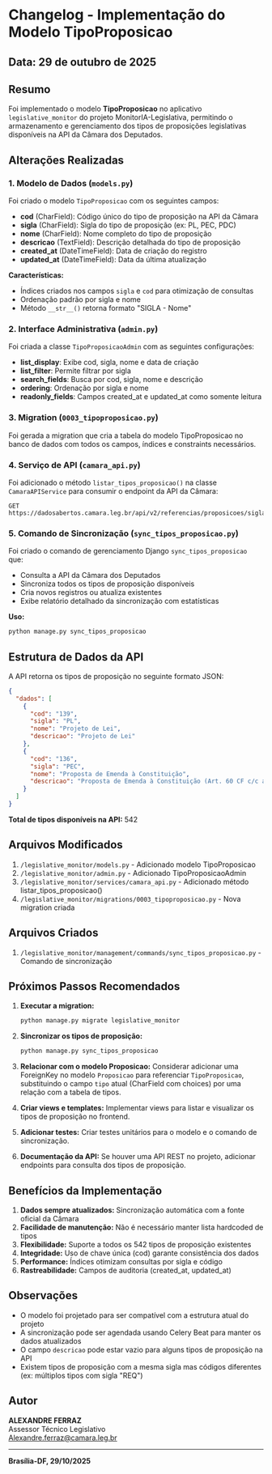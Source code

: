 # Changelog - Implementação do Modelo TipoProposicao

## Data: 29 de outubro de 2025

## Resumo

Foi implementado o modelo **TipoProposicao** no aplicativo `legislative_monitor` do projeto MonitorIA-Legislativa, permitindo o armazenamento e gerenciamento dos tipos de proposições legislativas disponíveis na API da Câmara dos Deputados.

## Alterações Realizadas

### 1. Modelo de Dados (`models.py`)

Foi criado o modelo `TipoProposicao` com os seguintes campos:

- **cod** (CharField): Código único do tipo de proposição na API da Câmara
- **sigla** (CharField): Sigla do tipo de proposição (ex: PL, PEC, PDC)
- **nome** (CharField): Nome completo do tipo de proposição
- **descricao** (TextField): Descrição detalhada do tipo de proposição
- **created_at** (DateTimeField): Data de criação do registro
- **updated_at** (DateTimeField): Data da última atualização

**Características:**
- Índices criados nos campos `sigla` e `cod` para otimização de consultas
- Ordenação padrão por sigla e nome
- Método `__str__()` retorna formato "SIGLA - Nome"

### 2. Interface Administrativa (`admin.py`)

Foi criada a classe `TipoProposicaoAdmin` com as seguintes configurações:

- **list_display**: Exibe cod, sigla, nome e data de criação
- **list_filter**: Permite filtrar por sigla
- **search_fields**: Busca por cod, sigla, nome e descrição
- **ordering**: Ordenação por sigla e nome
- **readonly_fields**: Campos created_at e updated_at como somente leitura

### 3. Migration (`0003_tipoproposicao.py`)

Foi gerada a migration que cria a tabela do modelo TipoProposicao no banco de dados com todos os campos, índices e constraints necessários.

### 4. Serviço de API (`camara_api.py`)

Foi adicionado o método `listar_tipos_proposicao()` na classe `CamaraAPIService` para consumir o endpoint da API da Câmara:

```
GET https://dadosabertos.camara.leg.br/api/v2/referencias/proposicoes/siglaTipo
```

### 5. Comando de Sincronização (`sync_tipos_proposicao.py`)

Foi criado o comando de gerenciamento Django `sync_tipos_proposicao` que:

- Consulta a API da Câmara dos Deputados
- Sincroniza todos os tipos de proposição disponíveis
- Cria novos registros ou atualiza existentes
- Exibe relatório detalhado da sincronização com estatísticas

**Uso:**
```bash
python manage.py sync_tipos_proposicao
```

## Estrutura de Dados da API

A API retorna os tipos de proposição no seguinte formato JSON:

```json
{
  "dados": [
    {
      "cod": "139",
      "sigla": "PL",
      "nome": "Projeto de Lei",
      "descricao": "Projeto de Lei"
    },
    {
      "cod": "136",
      "sigla": "PEC",
      "nome": "Proposta de Emenda à Constituição",
      "descricao": "Proposta de Emenda à Constituição (Art. 60 CF c/c art. 201 a 203, RICD)"
    }
  ]
}
```

**Total de tipos disponíveis na API:** 542

## Arquivos Modificados

1. `/legislative_monitor/models.py` - Adicionado modelo TipoProposicao
2. `/legislative_monitor/admin.py` - Adicionado TipoProposicaoAdmin
3. `/legislative_monitor/services/camara_api.py` - Adicionado método listar_tipos_proposicao()
4. `/legislative_monitor/migrations/0003_tipoproposicao.py` - Nova migration criada

## Arquivos Criados

1. `/legislative_monitor/management/commands/sync_tipos_proposicao.py` - Comando de sincronização

## Próximos Passos Recomendados

1. **Executar a migration:**
   ```bash
   python manage.py migrate legislative_monitor
   ```

2. **Sincronizar os tipos de proposição:**
   ```bash
   python manage.py sync_tipos_proposicao
   ```

3. **Relacionar com o modelo Proposicao:**
   Considerar adicionar uma ForeignKey no modelo `Proposicao` para referenciar `TipoProposicao`, substituindo o campo `tipo` atual (CharField com choices) por uma relação com a tabela de tipos.

4. **Criar views e templates:**
   Implementar views para listar e visualizar os tipos de proposição no frontend.

5. **Adicionar testes:**
   Criar testes unitários para o modelo e o comando de sincronização.

6. **Documentação da API:**
   Se houver uma API REST no projeto, adicionar endpoints para consulta dos tipos de proposição.

## Benefícios da Implementação

1. **Dados sempre atualizados:** Sincronização automática com a fonte oficial da Câmara
2. **Facilidade de manutenção:** Não é necessário manter lista hardcoded de tipos
3. **Flexibilidade:** Suporte a todos os 542 tipos de proposição existentes
4. **Integridade:** Uso de chave única (cod) garante consistência dos dados
5. **Performance:** Índices otimizam consultas por sigla e código
6. **Rastreabilidade:** Campos de auditoria (created_at, updated_at)

## Observações

- O modelo foi projetado para ser compatível com a estrutura atual do projeto
- A sincronização pode ser agendada usando Celery Beat para manter os dados atualizados
- O campo `descricao` pode estar vazio para alguns tipos de proposição na API
- Existem tipos de proposição com a mesma sigla mas códigos diferentes (ex: múltiplos tipos com sigla "REQ")

## Autor

**ALEXANDRE FERRAZ**  
Assessor Técnico Legislativo  
Alexandre.ferraz@camara.leg.br

---

**Brasília-DF, 29/10/2025**

